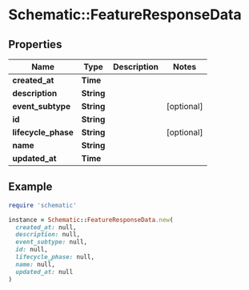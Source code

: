 # Schematic::FeatureResponseData

## Properties

| Name | Type | Description | Notes |
| ---- | ---- | ----------- | ----- |
| **created_at** | **Time** |  |  |
| **description** | **String** |  |  |
| **event_subtype** | **String** |  | [optional] |
| **id** | **String** |  |  |
| **lifecycle_phase** | **String** |  | [optional] |
| **name** | **String** |  |  |
| **updated_at** | **Time** |  |  |

## Example

```ruby
require 'schematic'

instance = Schematic::FeatureResponseData.new(
  created_at: null,
  description: null,
  event_subtype: null,
  id: null,
  lifecycle_phase: null,
  name: null,
  updated_at: null
)
```

